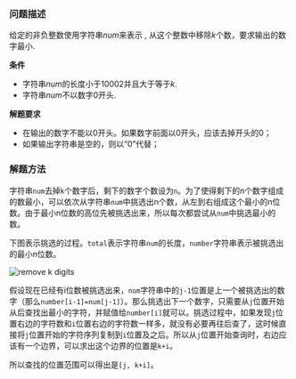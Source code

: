 ### 问题描述 ###

给定的非负整数使用字符串*num*来表示 , 从这个整数中移除*k*个数，要求输出的数字最小.

**条件**

- 字符串*num*的长度小于10002并且大于等于*k*.
- 字符串*num*不以数字0开头.

**解题要求**

- 在输出的数字不能以0开头。如果数字前面以0开头，应该去掉开头的0；
- 如果输出字符串是空的，则以“0”代替；

### 解题方法 ###

字符串`num`去掉`k`个数字后，剩下的数字个数设为`n`。为了使得剩下的n个数字组成的数最小，可以依次从字符串`num`中挑选出n个数，从左到右组成这个最小的n位数。由于最小n位数的高位先被挑选出来，所以每次都尝试从`num`中挑选最小的数。

下图表示挑选的过程。`total`表示字符串`num`的长度，`number`字符串表示被挑选出的最小n位数。

![remove k digits](https://raw.githubusercontent.com/Zhan-Jie/Zhan-Jie.github.io/master/images/remove-k-digits.PNG)

假设现在已经有i位数被挑选出来，`num`字符串中的`j-1`位置是上一个被挑选出的数字（那么`number[i-1]=num[j-1]`）。那么挑选出下一个数字，只需要从`j`位置开始从后查找出最小的字符，并赋值给`number[i]`就可以。挑选过程中，如果发现`j`位置右边的字符数和`i`位置右边的字符数一样多，就没有必要再往后查了，这时候直接将`j`位置开始的字符序列复制到`i`位置及之后。所以从`j`位置开始查询时，右边应该有一个边界，可以求出这个边界的位置是`k+i`。

所以查找的位置范围可以得出是`[j, k+i]`。